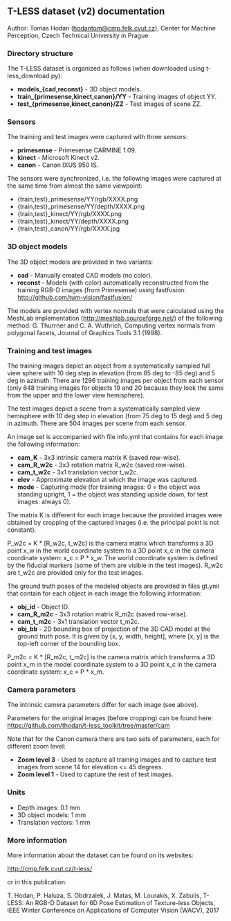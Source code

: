 ## T-LESS dataset (v2) documentation

Author: Tomas Hodan (hodantom@cmp.felk.cvut.cz), Center for Machine Perception,
Czech Technical University in Prague


### Directory structure

The T-LESS dataset is organized as follows (when downloaded using
t-less_download.py):

* **models_{cad,reconst}** - 3D object models.
* **train_{primesense,kinect,canon}/YY** - Training images of object YY.
* **test_{primesense,kinect,canon}/ZZ** - Test images of scene ZZ.


### Sensors

The training and test images were captured with three sensors:

* **primesense** - Primesense CARMINE 1.09.
* **kinect** - Microsoft Kinect v2.
* **canon** - Canon IXUS 950 IS.

The sensors were synchronized, i.e. the following images were captured at the
same time from almost the same viewpoint:

* {train,test}_primesense/YY/rgb/XXXX.png
* {train,test}_primesense/YY/depth/XXXX.png
* {train,test}_kinect/YY/rgb/XXXX.png
* {train,test}_kinect/YY/depth/XXXX.png
* {train,test}_canon/YY/rgb/XXXX.jpg


### 3D object models

The 3D object models are provided in two variants:

* **cad** - Manually created CAD models (no color).
* **reconst** - Models (with color) automatically reconstructed from the
            training RGB-D images (from Primesense) using fastfusion:
            http://github.com/tum-vision/fastfusion/

The models are provided with vertex normals that were calculated using the
MeshLab implementation (http://meshlab.sourceforge.net/) of the following
method: G. Thurrner and C. A. Wuthrich, Computing vertex normals from polygonal
facets, Journal of Graphics Tools 3.1 (1998).


### Training and test images

The training images depict an object from a systematically sampled full view
sphere with 10 deg step in elevation (from 85 deg to -85 deg) and 5 deg in
azimuth. There are 1296 training images per object from each sensor (only 648
training images for objects 19 and 20 because they look the same from the upper
and the lower view hemisphere).

The test images depict a scene from a systematically sampled view hemisphere
with 10 deg step in elevation (from 75 deg to 15 deg) and 5 deg in azimuth.
There are 504 images per scene from each sensor.

An image set is accompanied with file info.yml that contains for each image
the following information:

* **cam_K** - 3x3 intrinsic camera matrix K (saved row-wise).
* **cam_R_w2c** - 3x3 rotation matrix R_w2c (saved row-wise).
* **cam_t_w2c** - 3x1 translation vector t_w2c.
* **elev** - Approximate elevation at which the image was captured.
* **mode** - Capturing mode (for training images: 0 = the object was standing
    upright, 1 = the object was standing upside down, for test images:
    always 0).

The matrix K is different for each image because the provided images were
obtained by cropping of the captured images (i.e. the principal point is not
constant).

P_w2c = K * [R_w2c, t_w2c] is the camera matrix which transforms a 3D point x_w
in the world coordinate system to a 3D point x_c in the camera coordinate
system: x_c = P * x_w. The world coordinate system is defined by the fiducial
markers (some of them are visible in the test images). R_w2c are t_w2c are
provided only for the test images.

The ground truth poses of the modeled objects are provided in files gt.yml
that contain for each object in each image the following information:

* **obj_id** - Object ID.
* **cam_R_m2c** - 3x3 rotation matrix R_m2c (saved row-wise).
* **cam_t_m2c** - 3x1 translation vector t_m2c.
* **obj_bb** - 2D bounding box of projection of the 3D CAD model at the ground
    truth pose. It is given by [x, y, width, height], where [x, y] is the
    top-left corner of the bounding box. 

P_m2c = K * [R_m2c, t_m2c] is the camera matrix which transforms a 3D point x_m
in the model coordinate system to a 3D point x_c in the camera coordinate
system: x_c = P * x_m.


### Camera parameters

The intrinsic camera parameters differ for each image (see above).

Parameters for the original images (before cropping) can be found here:
https://github.com/thodan/t-less_toolkit/tree/master/cam

Note that for the Canon camera there are two sets of parameters, each for
different zoom level:

* **Zoom level 3** - Used to capture all training images and to capture test
    images from scene 14 for elevation <= 45 degrees.
* **Zoom level 1** - Used to capture the rest of test images.


### Units

* Depth images: 0.1 mm
* 3D object models: 1 mm
* Translation vectors: 1 mm


### More information

More information about the dataset can be found on its websites:

http://cmp.felk.cvut.cz/t-less/

or in this publication:

T. Hodan, P. Haluza, S. Obdrzalek, J. Matas, M. Lourakis, X. Zabulis,
T-LESS: An RGB-D Dataset for 6D Pose Estimation of Texture-less Objects,
IEEE Winter Conference on Applications of Computer Vision (WACV), 2017
